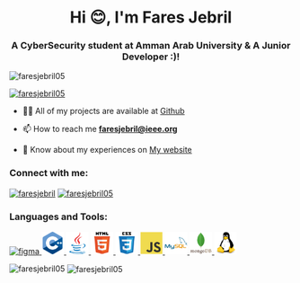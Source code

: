 <h1 align="center">Hi 😊, I'm Fares Jebril</h1>
<h3 align="center">A CyberSecurity student at Amman Arab University & A Junior Developer :)!</h3>

<p align="left"> <img src="https://komarev.com/ghpvc/?username=faresjebril05&label=Profile%20views&color=0e75b6&style=flat" alt="faresjebril05" /> </p>

<p align="left"> <a href="https://github.com/ryo-ma/github-profile-trophy"><img src="https://github-profile-trophy.vercel.app/?username=faresjebril05" alt="faresjebril05" /></a> </p>

- 👨‍💻 All of my projects are available at [Github](https://github.com/faresjebril05)

- 📫 How to reach me **faresjebril@ieee.org**

- 📄 Know about my experiences on [My website](https://www.faresjebril.dev/resume)

<h3 align="left">Connect with me:</h3>
<p align="left">
<a href="https://linkedin.com/in/faresjebril" target="blank"><img align="center" src="https://raw.githubusercontent.com/rahuldkjain/github-profile-readme-generator/master/src/images/icons/Social/linked-in-alt.svg" alt="faresjebril" height="30" width="40" /></a>
<a href="https://instagram.com/fjebril_" target="blank"><img align="center" src="https://raw.githubusercontent.com/rahuldkjain/github-profile-readme-generator/master/src/images/icons/Social/instagram.svg" alt="faresjebril05" height="30" width="40" /></a>
<!--<a href="https://discord.gg/qqvxu44n8Z" target="blank"><img align="center" src="https://raw.githubusercontent.com/rahuldkjain/github-profile-readme-generator/master/src/images/icons/Social/discord.svg" alt="https://discord.gg/qqvxu44n8Z" height="30" width="40" /></a>-->
</p>

<h3 align="left">Languages and Tools:</h3>
<p align="left">
      <a href="https://www.figma.com/" target="_blank" rel="noreferrer">
        <img
          src="https://www.vectorlogo.zone/logos/figma/figma-icon.svg"
          alt="figma"
          width="40"
          height="40"
        />
      </a>
      <a href="https://www.w3schools.com/cpp/" target="_blank" rel="noreferrer">
        <img
          src="https://raw.githubusercontent.com/devicons/devicon/master/icons/cplusplus/cplusplus-original.svg"
          alt="cplusplus"
          width="40"
          height="40"
        />
      </a>
      <a href="https://www.java.com" target="_blank" rel="noreferrer">
        <img
          src="https://raw.githubusercontent.com/devicons/devicon/master/icons/java/java-original.svg"
          alt="java"
          width="40"
          height="40"
        />
      </a>
      <a href="https://www.w3.org/html/" target="_blank" rel="noreferrer">
        <img
          src="https://raw.githubusercontent.com/devicons/devicon/master/icons/html5/html5-original-wordmark.svg"
          alt="html5"
          width="40"
          height="40"
        />
      </a>
      <a href="https://www.w3schools.com/css/" target="_blank" rel="noreferrer">
        <img
          src="https://raw.githubusercontent.com/devicons/devicon/master/icons/css3/css3-original-wordmark.svg"
          alt="css3"
          width="40"
          height="40"
        />
      </a>
      <a
        href="https://developer.mozilla.org/en-US/docs/Web/JavaScript"
        target="_blank"
        rel="noreferrer"
      >
        <img
          src="https://raw.githubusercontent.com/devicons/devicon/master/icons/javascript/javascript-original.svg"
          alt="javascript"
          width="40"
          height="40"
        />
      </a>
      <a href="https://www.mysql.com/" target="_blank" rel="noreferrer">
        <img
          src="https://raw.githubusercontent.com/devicons/devicon/master/icons/mysql/mysql-original-wordmark.svg"
          alt="mysql"
          width="40"
          height="40"
        />
      </a>
      <a href="https://www.mongodb.com/" target="_blank" rel="noreferrer">
        <img
          src="https://raw.githubusercontent.com/devicons/devicon/master/icons/mongodb/mongodb-original-wordmark.svg"
          alt="mongodb"
          width="40"
          height="40"
        />
      </a>
      <a href="https://www.linux.org/" target="_blank" rel="noreferrer">
        <img
          src="https://raw.githubusercontent.com/devicons/devicon/master/icons/linux/linux-original.svg"
          alt="linux"
          width="40"
          height="40"
        />
      </a>
    </p>

<p><img align="left" src="https://github-readme-stats.vercel.app/api/top-langs?username=faresjebril05&show_icons=true&locale=en&layout=compact" alt="faresjebril05" /></p>

<p>&nbsp;<img align="center" src="https://github-readme-stats.vercel.app/api?username=faresjebril05&show_icons=true&locale=en" alt="faresjebril05" /></p>

